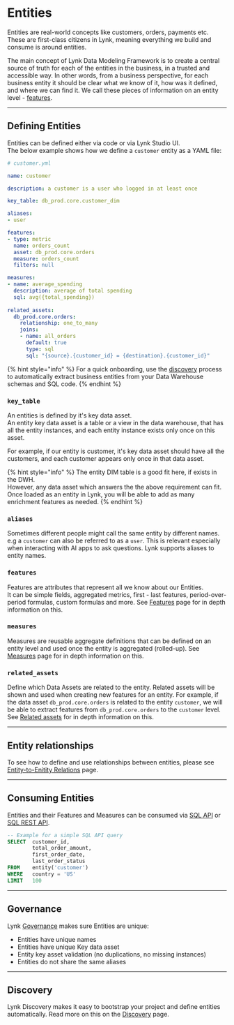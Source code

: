 # Entities

Entities are real-world concepts like customers, orders, payments etc.\
These are first-class citizens in Lynk, meaning everything we build and consume is around entities.

The main concept of Lynk Data Modeling Framework is to create a central source of truth for each of the entities in the business, in a trusted and accessible way. In other words, from a business perspective, for each business entity it should be clear what we know of it, how was it defined, and where we can find it. We call these pieces of information on an entity level - [features](features/).

***

## Defining Entities

Entities can be defined either via code or via Lynk Studio UI.\
The below example shows how we define a `customer` entity as a YAML file:

```yaml
# customer.yml

name: customer

description: a customer is a user who logged in at least once

key_table: db_prod.core.customer_dim

aliases:
- user

features:
- type: metric
  name: orders_count
  asset: db_prod.core.orders
  measure: orders_count
  filters: null

measures:
- name: average_spending
  description: average of total spending
  sql: avg({total_spending})
  
related_assets:
  db_prod.core.orders:
    relationship: one_to_many
    joins:
    - name: all_orders
      default: true
      type: sql
      sql: "{source}.{customer_id} = {destination}.{customer_id}"

```

{% hint style="info" %}
For a quick onboarding, use the [discovery](entities.md#discovery) process to automatically extract business entities from your Data Warehouse schemas and SQL code.
{% endhint %}

### `key_table`

An entities is defined by it's key data asset.\
An entity key data asset is a table or a view in the data warehouse, that has all the entity instances, and each entity instance exists only once on this asset.

For example, if our entity is customer, it's key data asset should have all the customers, and each customer appears only once in that data asset.

{% hint style="info" %}
The entity DIM table is a good fit here, if exists in the DWH.\
However, any data asset which answers the the above requirement can fit. Once loaded as an entity in Lynk, you will be able to add as many enrichment features as needed.
{% endhint %}

### `aliases`

Sometimes different people might call the same entity by different names. e.g a `customer` can also be referred to as a `user`. This is relevant especially when interacting with AI apps to ask questions. Lynk supports aliases to entity names.

### `features`

Features are attributes that represent all we know about our Entities.\
It can be simple fields, aggregated metrics, first - last features, period-over-period formulas, custom formulas and more. See [Features](entities.md#features) page for in depth information on this.

### `measures`

Measures are reusable aggregate definitions that can be defined on an entity level and used once the entity is aggregated (rolled-up). See [Measures](measures.md) page for in depth information on this.

### `related_assets`

Define which Data Assets are related to the entity. Related assets will be shown and used when creating new features for an entity. For example, if the data asset `db_prod.core.orders` is related to the entity `customer`, we will be able to extract features from `db_prod.core.orders` to the `customer` level. See [Related assets](relationships/related-data-assets.md) for in depth information on this.

***

## Entity relationships

To see how to define and use relationships between entities, please see [Entity-to-Enitity Relations](relationships/related-entities.md) page.

***

## Consuming Entities

Entities and their Features and Measures can be consumed via [SQL API](../consume-and-apis/sql-api.md) or [SQL REST API](../consume-and-apis/sql-rest-api.md).

```sql
-- Example for a simple SQL API query
SELECT  customer_id,
        total_order_amount,
        first_order_date,
        last_order_status
FROM    entity('customer') 
WHERE   country = 'US'
LIMIT   100
```

***

## Governance

Lynk [Governance](../governance.md) makes sure Entities are unique:

* Entities have unique names
* Entities have unique Key data asset
* Entity key asset validation (no duplications, no missing instances)
* Entities do not share the same aliases

***

## Discovery

Lynk Discovery makes it easy to bootstrap your project and define entities automatically. Read more on this on the [Discovery](entities.md#discovery) page.

